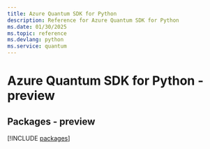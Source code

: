 ```yaml
---
title: Azure Quantum SDK for Python
description: Reference for Azure Quantum SDK for Python
ms.date: 01/30/2025
ms.topic: reference
ms.devlang: python
ms.service: quantum
---
```

# Azure Quantum SDK for Python - preview
## Packages - preview
[!INCLUDE [packages](quantum-index.md)]